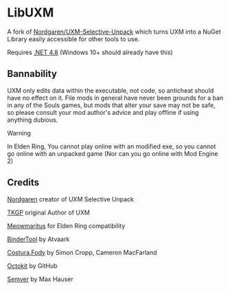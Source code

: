 # LibUXM
A fork of [Nordgaren/UXM-Selective-Unpack](https://github.com/Nordgaren/UXM-Selective-Unpack) which turns UXM into a NuGet Library easily accessible for other tools to use.

Requires [.NET 4.8](https://www.microsoft.com/net/download/thank-you/net472) (Windows 10+ should already have this)

## Bannability
UXM only edits data within the executable, not code, so anticheat should have no effect on it. File mods in general have never been grounds for a ban in any of the Souls games, but mods that alter your save may not be safe, so please consult your mod author's advice and play offline if using anything dubious.  

> [!WARNING]  
> In Elden Ring, You cannot play online with an modified exe, so you cannot go online with an unpacked game (Nor can you go online with Mod Engine 2)  

## Credits  
 [Nordgaren](https://github.com/Nordgaren/) creator of UXM Selective Unpack

[TKGP](https://github.com/JKAnderson) original Author of UXM

[Meowmaritus](https://github.com/Meowmaritus) for Elden Ring compatibility  

[BinderTool](https://github.com/Atvaark/BinderTool) by Atvaark  

[Costura.Fody](https://github.com/Fody/Costura) by Simon Cropp, Cameron MacFarland  

[Octokit](https://github.com/octokit/octokit.net) by GitHub  

[Semver](https://github.com/maxhauser/semver) by Max Hauser  


